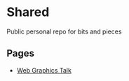 # Shared
Public personal repo for bits and pieces


## Pages

- [Web Graphics Talk](https://mrchantey.github.io/shared/packages/web-graphics/)
